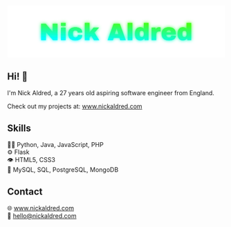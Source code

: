 <p align="center"> 
  
  <img src="./Nick Aldred.svg">
  
 </p>

Hi! 👋
-----------------------------------------------------------------------
I'm Nick Aldred, a 27 years old aspiring software engineer from England.

Check out my projects at:
www.nickaldred.com

Skills <br />
-----------------------------------------------------------------------

👨‍💻 Python, Java, JavaScript, PHP <br />
⚙️ Flask<br />
👁️ HTML5, CSS3<br />
💽 MySQL, SQL, PostgreSQL, MongoDB<br />

Contact <br />
-----------------------------------------------------------------------
🌐 www.nickaldred.com<br />
📧 hello@nickaldred.com<br />
